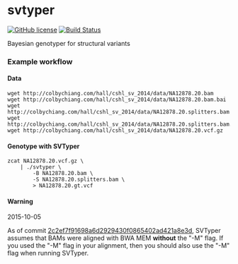svtyper
=======
[![GitHub license](https://img.shields.io/badge/license-MIT-blue.svg)](https://raw.githubusercontent.com/hall-lab/svtyper/master/LICENSE)
[![Build Status](https://travis-ci.org/hall-lab/svtyper.svg?branch=master)](https://travis-ci.org/hall-lab/svtyper)

Bayesian genotyper for structural variants

### Example workflow

#### Data
```
wget http://colbychiang.com/hall/cshl_sv_2014/data/NA12878.20.bam
wget http://colbychiang.com/hall/cshl_sv_2014/data/NA12878.20.bam.bai
wget http://colbychiang.com/hall/cshl_sv_2014/data/NA12878.20.splitters.bam
wget http://colbychiang.com/hall/cshl_sv_2014/data/NA12878.20.splitters.bam.bai
wget http://colbychiang.com/hall/cshl_sv_2014/data/NA12878.20.vcf.gz
```

#### Genotype with SVTyper
```
zcat NA12878.20.vcf.gz \
    | ./svtyper \
        -B NA12878.20.bam \
        -S NA12878.20.splitters.bam \
        > NA12878.20.gt.vcf
```
#### Warning
2015-10-05

As of commit [2c2ef7f91698a6d2929430f0865402ad421a8e3d](https://github.com/hall-lab/svtyper/commit/2c2ef7f91698a6d2929430f0865402ad421a8e3d), SVTyper assumes that BAMs were aligned with BWA MEM **without** the "-M" flag. If you used the "-M" flag in your alignment, then you should also use the "-M" flag when running SVTyper.
